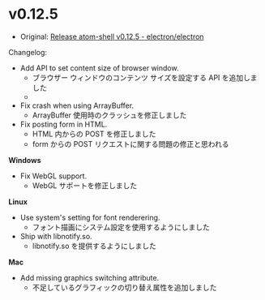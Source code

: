 # v0.12.5

* Original: [Release atom-shell v0.12.5 - electron/electron](https://github.com/electron/electron/releases/tag/v0.12.5)

Changelog:

* Add API to set content size of browser window.
  * ブラウザー ウィンドウのコンテンツ サイズを設定する API を追加しました
  *
* Fix crash when using ArrayBuffer.
  * ArrayBuffer 使用時のクラッシュを修正しました
* Fix posting form in HTML.
  * HTML 内からの POST を修正しました
  * form からの POST リクエストに関する問題の修正と思われる

**Windows**

* Fix WebGL support.
  * WebGL サポートを修正しました

**Linux**

* Use system's setting for font renderering.
  * フォント描画にシステム設定を使用するようにしました
* Ship with libnotify.so.
  * libnotify.so を提供するようにしました

**Mac**

* Add missing graphics switching attribute.
  * 不足しているグラフィックの切り替え属性を追加しました
